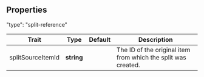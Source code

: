




## Properties

"type": "split-reference"

| Trait | Type | Default | Description |
| ------ | ------ | ------ | ------ |
| splitSourceItemId | **string** |  | The ID of the original item from which the split was created. |
 
